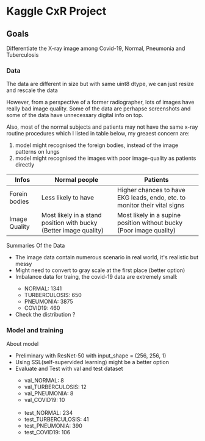 # Kaggle CxR Project

## Goals
<p>Differentiate the X-ray image among Covid-19, Normal, Pneumonia and Tuberculosis</p>

### Data

<p>The data are different in size but with same uint8 dtype, we can just resize and rescale the data</p>

<p>However, from a perspective of a former radiographer, lots of images have really bad image quality.
Some of the data are perhapse screenshots and some of the data have unnecessary digital info on top.</p>
<p>Also, most of the normal subjects and patients may not have the same x-ray routine procedures which I listed in table below, my greaest concern are:</p>
<ol>
   <li> model might recognised the foreign bodies, instead of the image patterns on lungs </li>
   <li> model might recognised the images with poor image-quality as patients directly</li>
</ol>

Infos   | Normal people | Patients
---|---|---
Forein bodies | Less likely to have | Higher chances to have EKG leads, endo, etc. to monitor their vital signs
Image Quality | Most likely in a stand position with bucky (Better image quality) | Most likely in a supine position without bucky (Poor image quality)

<p>Summaries Of the Data</p>
<ul>
   <li> The image data contain numerous scenario in real world, it's realistic but messy</li>
   <li> Might need to convert to gray scale at the first place (better option)</li>
   <li> Imbalance data for traing, the covid-19 data are extremely small:</li>
   <ul>
      <li>NORMAL: 1341</li>
      <li>TURBERCULOSIS: 650</li>
      <li>PNEUMONIA: 3875</li>
      <li>COVID19: 460</li>
   </ul>
   <li>Check the distribution ?</li>
</ul>

### Model and training 
<p>About model</p>
<ul>
   <li> Preliminary with ResNet-50 with input_shape = (256, 256, 1)</li>
   <li> Using SSL(self-supervided learning) might be a better option </li>
   <li> Evaluate and Test with val and test dataset</li>
   <ul>
      <li>val_NORMAL: 8</li>
      <li>val_TURBERCULOSIS: 12</li>
      <li>val_PNEUMONIA: 8</li>
      <li>val_COVID19: 10</li>
      <br>
      <li>test_NORMAL: 234</li>
      <li>test_TURBERCULOSIS: 41</li>
      <li>test_PNEUMONIA: 390</li>
      <li>test_COVID19: 106</li>
   </ul>
</ul>
